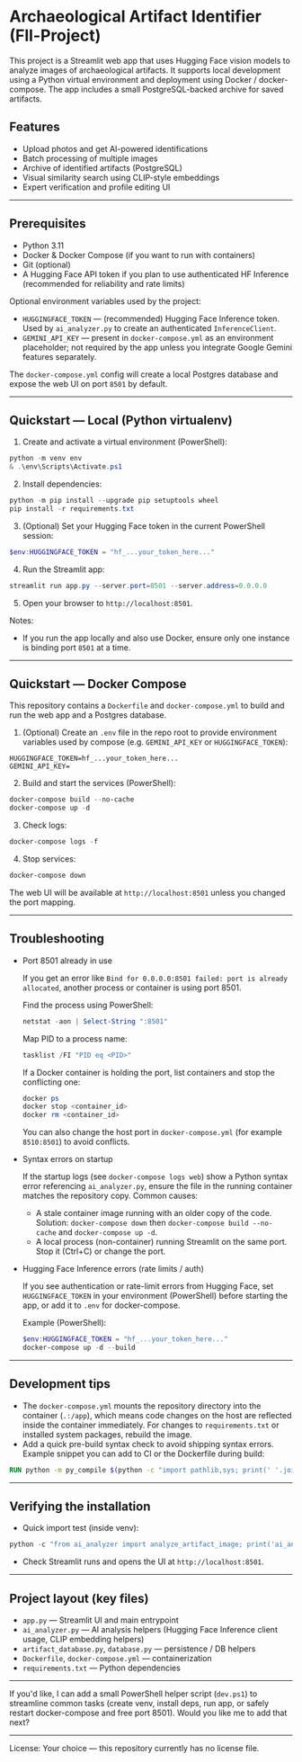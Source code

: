 # Archaeological Artifact Identifier (Fll-Project)

This project is a Streamlit web app that uses Hugging Face vision models to analyze images of archaeological artifacts. It supports local development using a Python virtual environment and deployment using Docker / docker-compose. The app includes a small PostgreSQL-backed archive for saved artifacts.

## Features
- Upload photos and get AI-powered identifications
- Batch processing of multiple images
- Archive of identified artifacts (PostgreSQL)
- Visual similarity search using CLIP-style embeddings
- Expert verification and profile editing UI

---

## Prerequisites

- Python 3.11
- Docker & Docker Compose (if you want to run with containers)
- Git (optional)
- A Hugging Face API token if you plan to use authenticated HF Inference (recommended for reliability and rate limits)

Optional environment variables used by the project:

- `HUGGINGFACE_TOKEN` — (recommended) Hugging Face Inference token. Used by `ai_analyzer.py` to create an authenticated `InferenceClient`.
- `GEMINI_API_KEY` — present in `docker-compose.yml` as an environment placeholder; not required by the app unless you integrate Google Gemini features separately.

The `docker-compose.yml` config will create a local Postgres database and expose the web UI on port `8501` by default.

---

## Quickstart — Local (Python virtualenv)

1. Create and activate a virtual environment (PowerShell):

```powershell
python -m venv env
& .\env\Scripts\Activate.ps1
```

2. Install dependencies:

```powershell
python -m pip install --upgrade pip setuptools wheel
pip install -r requirements.txt
```

3. (Optional) Set your Hugging Face token in the current PowerShell session:

```powershell
$env:HUGGINGFACE_TOKEN = "hf_...your_token_here..."
```

4. Run the Streamlit app:

```powershell
streamlit run app.py --server.port=8501 --server.address=0.0.0.0
```

5. Open your browser to `http://localhost:8501`.

Notes:
- If you run the app locally and also use Docker, ensure only one instance is binding port `8501` at a time.

---

## Quickstart — Docker Compose

This repository contains a `Dockerfile` and `docker-compose.yml` to build and run the web app and a Postgres database.

1. (Optional) Create an `.env` file in the repo root to provide environment variables used by compose (e.g. `GEMINI_API_KEY` or `HUGGINGFACE_TOKEN`):

```
HUGGINGFACE_TOKEN=hf_...your_token_here...
GEMINI_API_KEY=
```

2. Build and start the services (PowerShell):

```powershell
docker-compose build --no-cache
docker-compose up -d
```

3. Check logs:

```powershell
docker-compose logs -f
```

4. Stop services:

```powershell
docker-compose down
```

The web UI will be available at `http://localhost:8501` unless you changed the port mapping.

---

## Troubleshooting

- Port 8501 already in use

  If you get an error like `Bind for 0.0.0.0:8501 failed: port is already allocated`, another process or container is using port 8501.

  Find the process using PowerShell:

  ```powershell
  netstat -aon | Select-String ":8501"
  ```

  Map PID to a process name:

  ```powershell
  tasklist /FI "PID eq <PID>"
  ```

  If a Docker container is holding the port, list containers and stop the conflicting one:

  ```powershell
  docker ps
  docker stop <container_id>
  docker rm <container_id>
  ```

  You can also change the host port in `docker-compose.yml` (for example `8510:8501`) to avoid conflicts.

- Syntax errors on startup

  If the startup logs (see `docker-compose logs web`) show a Python syntax error referencing `ai_analyzer.py`, ensure the file in the running container matches the repository copy. Common causes:

  - A stale container image running with an older copy of the code. Solution: `docker-compose down` then `docker-compose build --no-cache` and `docker-compose up -d`.
  - A local process (non-container) running Streamlit on the same port. Stop it (Ctrl+C) or change the port.

- Hugging Face Inference errors (rate limits / auth)

  If you see authentication or rate-limit errors from Hugging Face, set `HUGGINGFACE_TOKEN` in your environment (PowerShell) before starting the app, or add it to `.env` for docker-compose.

  Example (PowerShell):

  ```powershell
  $env:HUGGINGFACE_TOKEN = "hf_...your_token_here..."
  docker-compose up -d --build
  ```

---

## Development tips

- The `docker-compose.yml` mounts the repository directory into the container (`.:/app`), which means code changes on the host are reflected inside the container immediately. For changes to `requirements.txt` or installed system packages, rebuild the image.
- Add a quick pre-build syntax check to avoid shipping syntax errors. Example snippet you can add to CI or the Dockerfile during build:

```dockerfile
RUN python -m py_compile $(python -c "import pathlib,sys; print(' '.join([str(p) for p in pathlib.Path('/app').rglob('*.py')]))") || true
```

---

## Verifying the installation

- Quick import test (inside venv):

```powershell
python -c "from ai_analyzer import analyze_artifact_image; print('ai_analyzer import OK')"
```

- Check Streamlit runs and opens the UI at `http://localhost:8501`.

---

## Project layout (key files)

- `app.py` — Streamlit UI and main entrypoint
- `ai_analyzer.py` — AI analysis helpers (Hugging Face Inference client usage, CLIP embedding helpers)
- `artifact_database.py`, `database.py` — persistence / DB helpers
- `Dockerfile`, `docker-compose.yml` — containerization
- `requirements.txt` — Python dependencies

---

If you'd like, I can add a small PowerShell helper script (`dev.ps1`) to streamline common tasks (create venv, install deps, run app, or safely restart docker-compose and free port 8501). Would you like me to add that next?

---

License: Your choice — this repository currently has no license file.
